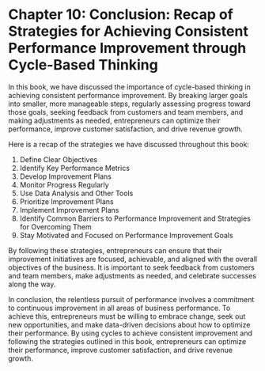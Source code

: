 Chapter 10: Conclusion: Recap of Strategies for Achieving Consistent Performance Improvement through Cycle-Based Thinking
=========================================================================================================================

In this book, we have discussed the importance of cycle-based thinking in achieving consistent performance improvement. By breaking larger goals into smaller, more manageable steps, regularly assessing progress toward those goals, seeking feedback from customers and team members, and making adjustments as needed, entrepreneurs can optimize their performance, improve customer satisfaction, and drive revenue growth.

Here is a recap of the strategies we have discussed throughout this book:

1. Define Clear Objectives
2. Identify Key Performance Metrics
3. Develop Improvement Plans
4. Monitor Progress Regularly
5. Use Data Analysis and Other Tools
6. Prioritize Improvement Plans
7. Implement Improvement Plans
8. Identify Common Barriers to Performance Improvement and Strategies for Overcoming Them
9. Stay Motivated and Focused on Performance Improvement Goals

By following these strategies, entrepreneurs can ensure that their improvement initiatives are focused, achievable, and aligned with the overall objectives of the business. It is important to seek feedback from customers and team members, make adjustments as needed, and celebrate successes along the way.

In conclusion, the relentless pursuit of performance involves a commitment to continuous improvement in all areas of business performance. To achieve this, entrepreneurs must be willing to embrace change, seek out new opportunities, and make data-driven decisions about how to optimize their performance. By using cycles to achieve consistent improvement and following the strategies outlined in this book, entrepreneurs can optimize their performance, improve customer satisfaction, and drive revenue growth.

